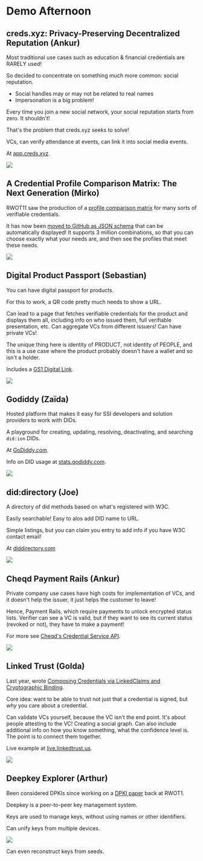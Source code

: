 # Demo Afternoon

## creds.xyz: Privacy-Preserving Decentralized Reputation (Ankur)

Most traditional use cases such as education & financial credentials are RARELY used!

So decided to concentrate on something much more common: social reputation. 
* Social handles may or may not be related to real names
* Impersonation is a big problem!

Every time you join a new social network, your social reputation starts from zero. It shouldn't!

That's the problem that creds.xyz seeks to solve!

VCs, can verify attendance at events, can link it into social media events.

At [app.creds.xyz](https://app.creds.xyz/).

![](/event-documents/pictures/demo-night/demo1-creds.jpeg)

## A Credential Profile Comparison Matrix: The Next Generation (Mirko)

RWOT11 saw the production of a [profile comparison matrix](https://github.com/WebOfTrustInfo/rwot11-the-hague/blob/master/final-documents/credential-profile-comparison.pdf) for many sorts of verifiable credentials.

It has now been [moved to GitHub as JSON schema](https://github.com/openwallet-foundation/credential-format-comparison-sig) that can be automatically displayed! It supports 3 million combinations, so that you can choose exactly what your needs are, and then see the profiles that meet these needs.

![](/event-documents/pictures/demo-night/demo2-credprofiles.jpeg)

## Digital Product Passport (Sebastian)

You can have digital passport for products.

For this to work, a QR code pretty much needs to show a URL.

Can lead to a page that fetches verifiable credentials for the product and displays them all, including info on who issued them, full verifiable presentation, etc. Can aggregate VCs from different issuers! Can have private VCs! 

The unique thing here is identity of PRODUCT, not identity of PEOPLE, and this is a use case where the product probably doesn't have a wallet and so isn't a holder. 

Includes a [GS1 Digital Link](https://www.gs1.org/standards/gs1-digital-link).

![](/event-documents/pictures/demo-night/demo3-passport.jpeg)

## Godiddy (Zaïda)

Hosted platform that makes it easy for SSI developers and solution providers to work with DIDs.

A playground for creating, updating, resolving, deactivating, and searching `did:ion` DIDs.

At [GoDiddy.com](https://godiddy.com/).

Info on DID usage at [stats.godiddy.com](https://stats.godiddy.com).

![](/event-documents/pictures/demo-night/demo4-godiddy.jpeg)

## did:directory (Joe)

A directory of did methods based on what's registered with W3C.

Easily searchable! Easy to alos add DID name to URL.

Simple listings, but you can claim you entry to add info if you have W3C contact email!

At [diddirectory.com](https://diddirectory.com/)

![](/event-documents/pictures/demo-night/demo5-directory.jpeg)

## Cheqd Payment Rails (Ankur)

Private company use cases have high costs for implementation of VCs, and it doesn't help the issuer, it just helps the customer to leave!

Hence, Payment Rails, which require payments to unlock encrypted status lists. Verifier can see a VC is valid, but if they want to see its current status (revoked or not), they have to make a payment!

For more see [Cheqd's Credential Service API](https://credential-service.cheqd.net/swagger/).

![](/event-documents/pictures/demo-night/demo6-paymentrails.jpeg)

## Linked Trust (Golda)

Last year, wrote [Composing Credentials via LinkedClaims and Cryptographic Binding](https://github.com/WebOfTrustInfo/rwot11-the-hague/blob/master/final-documents/composable-credentials.pdf). 

Core idea: want to be able to trust not just that a credential is signed, but *why* you care about a credential.

Can validate VCs yourself, because the VC isn't the end point. It's about people attesting to the VC! Creating a social graph. Can also include additional info on how you know something, what the confidence level is. The point is to connect them together.

Live example at [live.linkedtrust.us](https://live.linkedtrust.us/feed).

![](/event-documents/pictures/demo-night/demo7-linkedtrust.jpeg)

## Deepkey Explorer (Arthur)

Been considered DPKIs since working on a [DPKI paper](https://github.com/WebOfTrustInfo/rwot1-sf/blob/master/final-documents/dpki.pdf) back at RWOT1.

Deepkey is a peer-to-peer key management system.

Keys are used to manage keys, without using names or other identifiers.

Can unify keys from multiple devices. 

![](/event-documents/pictures/demo-night/demo8-deepkey.jpeg)


Can even reconstruct keys from seeds.
